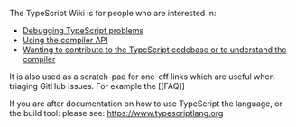 The TypeScript Wiki is for people who are interested in:

- [Debugging TypeScript problems](./debugging)
- [Using the compiler API](https://github.com/microsoft/TypeScript/wiki/Using-the-Compiler-API)
- [Wanting to contribute to the TypeScript codebase or to understand the compiler](./compiler)

It is also used as a scratch-pad for one-off links which are useful when triaging GitHub issues. For example the [[FAQ]]

If you are after documentation on how to use TypeScript the language, or the build tool: please see: https://www.typescriptlang.org
